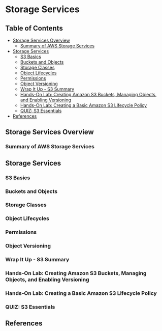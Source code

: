 # Storage Services


## Table of Contents
<!-- START doctoc generated TOC please keep comment here to allow auto update -->
<!-- DON'T EDIT THIS SECTION, INSTEAD RE-RUN doctoc TO UPDATE -->


- [Storage Services Overview](#storage-services-overview)
  - [Summary of AWS Storage Services](#summary-of-aws-storage-services)
- [Storage Services](#storage-services)
  - [S3 Basics](#s3-basics)
  - [Buckets and Objects](#buckets-and-objects)
  - [Storage Classes](#storage-classes)
  - [Object Lifecycles](#object-lifecycles)
  - [Permissions](#permissions)
  - [Object Versioning](#object-versioning)
  - [Wrap It Up - S3 Summary](#wrap-it-up---s3-summary)
  - [Hands-On Lab: Creating Amazon S3 Buckets, Managing Objects, and Enabling Versioning](#hands-on-lab-creating-amazon-s3-buckets-managing-objects-and-enabling-versioning)
  - [Hands-On Lab: Creating a Basic Amazon S3 Lifecycle Policy](#hands-on-lab-creating-a-basic-amazon-s3-lifecycle-policy)
  - [QUIZ: S3 Essentials](#quiz-s3-essentials)
- [References](#references)

<!-- END doctoc generated TOC please keep comment here to allow auto update -->


## Storage Services Overview

### Summary of AWS Storage Services


## Storage Services

### S3 Basics


### Buckets and Objects


### Storage Classes


### Object Lifecycles


### Permissions


### Object Versioning


### Wrap It Up - S3 Summary


### Hands-On Lab: Creating Amazon S3 Buckets, Managing Objects, and Enabling Versioning


### Hands-On Lab: Creating a Basic Amazon S3 Lifecycle Policy


### QUIZ: S3 Essentials


## References
